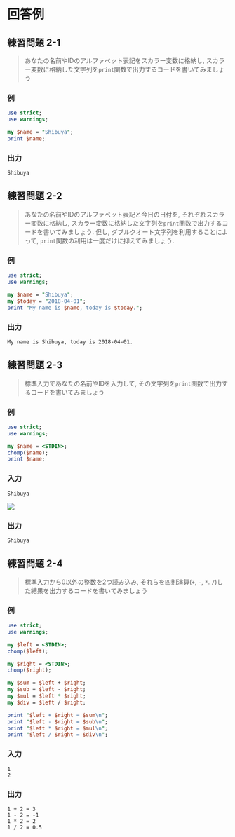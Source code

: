 # 回答例

## 練習問題 2-1

> あなたの名前やIDのアルファベット表記をスカラー変数に格納し, スカラー変数に格納した文字列を`print`関数で出力するコードを書いてみましょう

### 例

```perl
use strict;
use warnings;

my $name = "Shibuya";
print $name;
```

### 出力

```
Shibuya
```

## 練習問題 2-2

> あなたの名前やIDのアルファベット表記と今日の日付を, それぞれスカラー変数に格納し, スカラー変数に格納した文字列を`print`関数で出力するコードを書いてみましょう. 但し, ダブルクオート文字列を利用することによって, `print`関数の利用は一度だけに抑えてみましょう.

### 例

```perl
use strict;
use warnings;

my $name = "Shibuya";
my $today = "2018-04-01";
print "My name is $name, today is $today.";
```

### 出力

```
My name is Shibuya, today is 2018-04-01.
```

## 練習問題 2-3

> 標準入力であなたの名前やIDを入力して, その文字列を`print`関数で出力するコードを書いてみましょう

### 例

```perl
use strict;
use warnings;

my $name = <STDIN>;
chomp($name);
print $name;
```

### 入力

```
Shibuya
```

![](./image/sample2-2.png)

### 出力

```
Shibuya
```

## 練習問題 2-4

> 標準入力から0以外の整数を2つ読み込み, それらを四則演算(`+`, `-`, `*`. `/`)した結果を出力するコードを書いてみましょう

### 例

```perl
use strict;
use warnings;

my $left = <STDIN>;
chomp($left);

my $right = <STDIN>;
chomp($right);

my $sum = $left + $right;
my $sub = $left - $right;
my $mul = $left * $right;
my $div = $left / $right;

print "$left + $right = $sum\n";
print "$left - $right = $sub\n";
print "$left * $right = $mul\n";
print "$left / $right = $div\n";
```

### 入力

```
1
2
```

### 出力

```
1 + 2 = 3
1 - 2 = -1
1 * 2 = 2
1 / 2 = 0.5
```

